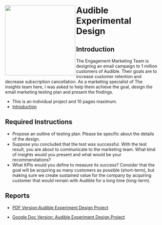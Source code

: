 # <img align="left" width="230" src="https://cdn4.iconfinder.com/data/icons/logos-and-brands/512/31_Audible_logo_logos-512.png"> Audible Experimental Design
## Introduction

The Engagement Marketing Team is designing an email campaign to 1 million customers of Audible. Their goals are to increase customer retention and decrease subscription cancellation. As a marketing specialist of The insights team here, I was asked to help them achieve the goal, design the email marketing testing plan and present the findings. 

* This is an individual project and 10 pages maximum.
* [Introduction](Analytics_Challenge.docx)

## Required Instructions

* Propose an outline of testing plan. Please be specific about the details of the design.
* Suppose you concluded that the test was successful. With the test result, you are about to communicate to the marketing team. What kind of insights would you present and what would be your recommendations?
* What KPIs would you define to measure its success? Consider that the goal will be acquiring as many customers as possible (short-term), but making sure we create sustained value for the company by acquiring customer that would remain with Audible for a long time (long-term).

## Reports

* [PDF Version:Audible Experiment Design Project](Audible_Cici_Chen.pdf)

* [Google Doc Version: Audible Experiment Design Project](https://docs.google.com/document/d/1cSeR7G4QO4rpUnA-MghxjbbrG8OAmrRQPsHEB18XdTo/edit?usp=sharing)
